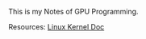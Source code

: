 This is my Notes of GPU Programming.

Resources:
[Linux Kernel Doc](https://docs.kernel.org/index.html)